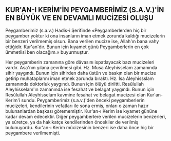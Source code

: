 ## KUR'AN-I KERİM'İN PEYGAMBERİMİZ (S.A.V.)'İN EN BÜYÜK VE EN DEVAMLI MUCİZESİ OLUŞU

Peygamberimiz (s.a.v.) Hadîs-i Şerifinde «Peygamberlerden hiç bir peygamber yoktur ki ona insanların iman etmek zorunda kaldığı mucizelerin bir benzeri verilmemiş olsun. Bana verilen mucize ise, Allah'ın bana vahy ettiğidir. Kur'an'dır. Bunun için kıyamet günü Peygamberlerin en çok ümmetlisi ben olacağım.» buyurmuştur.

Her peygamberin zamanına göre dâvasını ispatlayacak bazı mucizeleri vardır. Asa'nın yılana çevrilmesi gibi. Hz. Musa Aleyhisselam za­manında sihir yaygındı. Bunun için sihirden da­ha üstün ve baskın olan bir mucize getirip mu­hataplarını iman etmek zorunda bıraktı. Hz. İsa Aleyhissslam zamanında doktorluk yaygın­dı. Bunun için ölüyü diriltti. Resûlullah Aleyhisselam'ın zamanında ise fesahat ve belagat yay­gındı. Bunun için Resûlullah Aleyhisselam kavmine fesahat ve belagat mucizesi olan Kur'an-Kerim'i sundu. Peygamberimiz (s.a.v.)'den önceki peygamberlerin mucizeleri, kendilerinin vefatları ile sona ermiş, onları o zaman hazır bulunanlardan başkası görememiştir. Kur'an-ı Kerim ise kıyamet gününe kadar devam edecektir. Diğer peygamberlere verilen mucizelerin benzerleri, ya sûretçe, ya da hakikatçe kendilerinden öncekiler de verilmiş bulunuyordu. Kur'an-ı Kerim mûcizesinin benzeri ise daha önce hiç bir peygambere verilmemişti.

